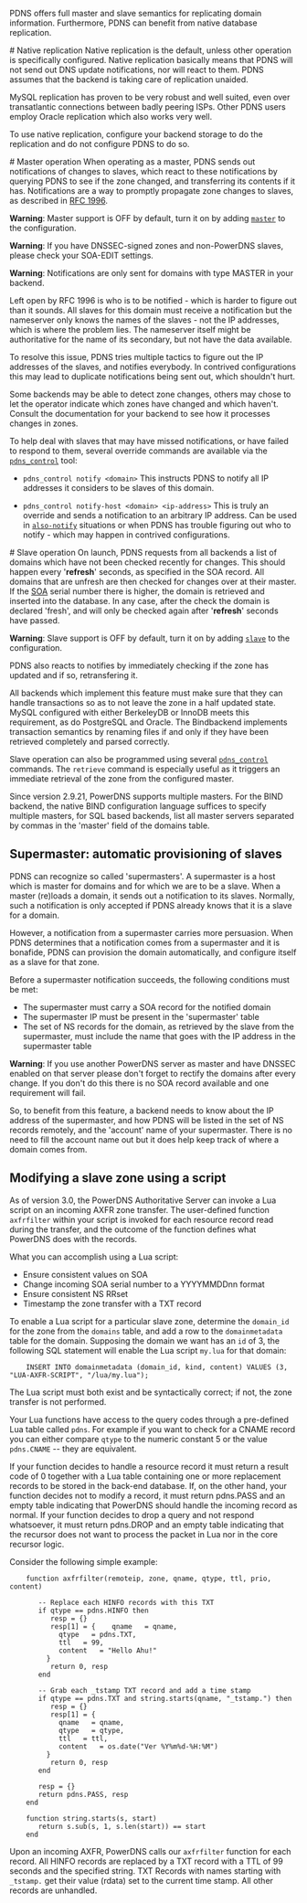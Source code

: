 PDNS offers full master and slave semantics for replicating domain information. Furthermore, PDNS can benefit from native database replication.

# Native replication
Native replication is the default, unless other operation is specifically configured. Native replication basically means that PDNS will not send out DNS update notifications, nor will react to them. PDNS assumes that the backend is taking care of replication unaided.

MySQL replication has proven to be very robust and well suited, even over transatlantic connections between badly peering ISPs. Other PDNS users employ Oracle replication which also works very well.

To use native replication, configure your backend storage to do the replication and do not configure PDNS to do so.

# Master operation
When operating as a master, PDNS sends out notifications of changes to slaves, which react to these notifications by querying PDNS to see if the zone changed, and transferring its contents if it has. Notifications are a way to promptly propagate zone changes to slaves, as described in [RFC 1996](http://tools.ietf.org/html/rfc1996).

**Warning**: Master support is OFF by default, turn it on by adding [`master`](settings.md#master) to the configuration.

**Warning**: If you have DNSSEC-signed zones and non-PowerDNS slaves, please check your SOA-EDIT settings.

**Warning**: Notifications are only sent for domains with type MASTER in your backend.

Left open by RFC 1996 is who is to be notified - which is harder to figure out than it sounds. All slaves for this domain must receive a notification but the nameserver only knows the names of the slaves - not the IP addresses, which is where the problem lies. The nameserver itself might be authoritative for the name of its secondary, but not have the data available.

To resolve this issue, PDNS tries multiple tactics to figure out the IP addresses of the slaves, and notifies everybody. In contrived configurations this may lead to duplicate notifications being sent out, which shouldn't hurt.

Some backends may be able to detect zone changes, others may chose to let the operator indicate which zones have changed and which haven't. Consult the documentation for your backend to see how it processes changes in zones.

To help deal with slaves that may have missed notifications, or have failed to respond to them, several override commands are available via the [`pdns_control`](../appendix/pdns-internals.html#pdnscontrol) tool:

* `pdns_control notify <domain>`
This instructs PDNS to notify all IP addresses it considers to be slaves of this domain.

* `pdns_control notify-host <domain> <ip-address>`
This is truly an override and sends a notification to an arbitrary IP address. Can be used in [`also-notify`](settings.md#also-notify) situations or when PDNS has trouble figuring out who to notify - which may happen in contrived configurations.


# Slave operation
On launch, PDNS requests from all backends a list of domains which have not been checked recently for changes. This should happen every '**refresh**' seconds, as specified in the SOA record. All domains that are unfresh are then checked for changes over at their master. If the [SOA](../types.md#soa) serial number there is higher, the domain is retrieved and inserted into the database. In any case, after the check the domain is declared 'fresh', and will only be checked again after '**refresh**' seconds have passed.

**Warning**: Slave support is OFF by default, turn it on by adding [`slave`](settings.md#slave) to the configuration.

PDNS also reacts to notifies by immediately checking if the zone has updated and if so, retransfering it.

All backends which implement this feature must make sure that they can handle transactions so as to not leave the zone in a half updated state. MySQL configured with either BerkeleyDB or InnoDB meets this requirement, as do PostgreSQL and Oracle. The Bindbackend implements transaction semantics by renaming files if and only if they have been retrieved completely and parsed correctly.

Slave operation can also be programmed using several [`pdns_control`](../appendix/pdns-internals.md#pdnscontrol) commands. The `retrieve` command is especially useful as it triggers an immediate retrieval of the zone from the configured master.

Since version 2.9.21, PowerDNS supports multiple masters. For the BIND backend, the native BIND configuration language suffices to specify multiple masters, for SQL based backends, list all master servers separated by commas in the 'master' field of the domains table.

## Supermaster: automatic provisioning of slaves
PDNS can recognize so called 'supermasters'. A supermaster is a host which is master for domains and for which we are to be a slave. When a master (re)loads a domain, it sends out a notification to its slaves. Normally, such a notification is only accepted if PDNS already knows that it is a slave for a domain.

However, a notification from a supermaster carries more persuasion. When PDNS determines that a notification comes from a supermaster and it is bonafide, PDNS can provision the domain automatically, and configure itself as a slave for that zone.

Before a supermaster notification succeeds, the following conditions must be met:
-   The supermaster must carry a SOA record for the notified domain
-   The supermaster IP must be present in the 'supermaster' table
-   The set of NS records for the domain, as retrieved by the slave from the supermaster, must include the name that goes with the IP address in the supermaster table

**Warning**: If you use another PowerDNS server as master and have DNSSEC enabled on that server please don't forget to rectify the domains after every change. If you don't do this there is no SOA record available and one requirement will fail.

So, to benefit from this feature, a backend needs to know about the IP address of the supermaster, and how PDNS will be listed in the set of NS records remotely, and the 'account' name of your supermaster. There is no need to fill the account name out but it does help keep track of where a domain comes from.

## Modifying a slave zone using a script
As of version 3.0, the PowerDNS Authoritative Server can invoke a Lua script on an incoming AXFR zone transfer. The user-defined function `axfrfilter` within your script is invoked for each resource record read during the transfer, and the outcome of the function defines what PowerDNS does with the records.

What you can accomplish using a Lua script:
-   Ensure consistent values on SOA
-   Change incoming SOA serial number to a YYYYMMDDnn format
-   Ensure consistent NS RRset
-   Timestamp the zone transfer with a TXT record

To enable a Lua script for a particular slave zone, determine the `domain_id` for the zone from the `domains` table, and add a row to the `domainmetadata` table for the domain. Supposing the domain we want has an `id` of 3, the following SQL statement will enable the Lua script `my.lua` for that domain:

```
    INSERT INTO domainmetadata (domain_id, kind, content) VALUES (3, "LUA-AXFR-SCRIPT", "/lua/my.lua");
```

The Lua script must both exist and be syntactically correct; if not, the zone transfer is not performed.

Your Lua functions have access to the query codes through a pre-defined Lua table called `pdns`. For example if you want to check for a CNAME record you can either compare `qtype` to the numeric constant 5 or the value `pdns.CNAME` -- they are equivalent.

If your function decides to handle a resource record it must return a result code of 0 together with a Lua table containing one or more replacement records to be stored in the back-end database. If, on the other hand, your function decides not to modify a record, it must return pdns.PASS and an empty table indicating that PowerDNS should handle the incoming record as normal. If your function decides to drop a query and not respond whatsoever, it must return pdns.DROP and an empty table indicating that the recursor does not want to process the packet in Lua nor in the core recursor logic.

Consider the following simple example:

```
    function axfrfilter(remoteip, zone, qname, qtype, ttl, prio, content)

       -- Replace each HINFO records with this TXT
       if qtype == pdns.HINFO then
          resp = {}
          resp[1] = {    qname   = qname,
            qtype   = pdns.TXT,
            ttl   = 99,
            content   = "Hello Ahu!"
         }
          return 0, resp
       end

       -- Grab each _tstamp TXT record and add a time stamp
       if qtype == pdns.TXT and string.starts(qname, "_tstamp.") then
          resp = {}
          resp[1] = {
            qname   = qname,
            qtype   = qtype,
            ttl   = ttl,
            content   = os.date("Ver %Y%m%d-%H:%M")
         }
          return 0, resp
       end

       resp = {}
       return pdns.PASS, resp
    end

    function string.starts(s, start)
       return s.sub(s, 1, s.len(start)) == start
    end
```

Upon an incoming AXFR, PowerDNS calls our `axfrfilter` function for each record. All HINFO records are replaced by a TXT record with a TTL of 99 seconds and the specified string. TXT Records with names starting with `_tstamp.` get their value (rdata) set to the current time stamp. All other records are unhandled.
